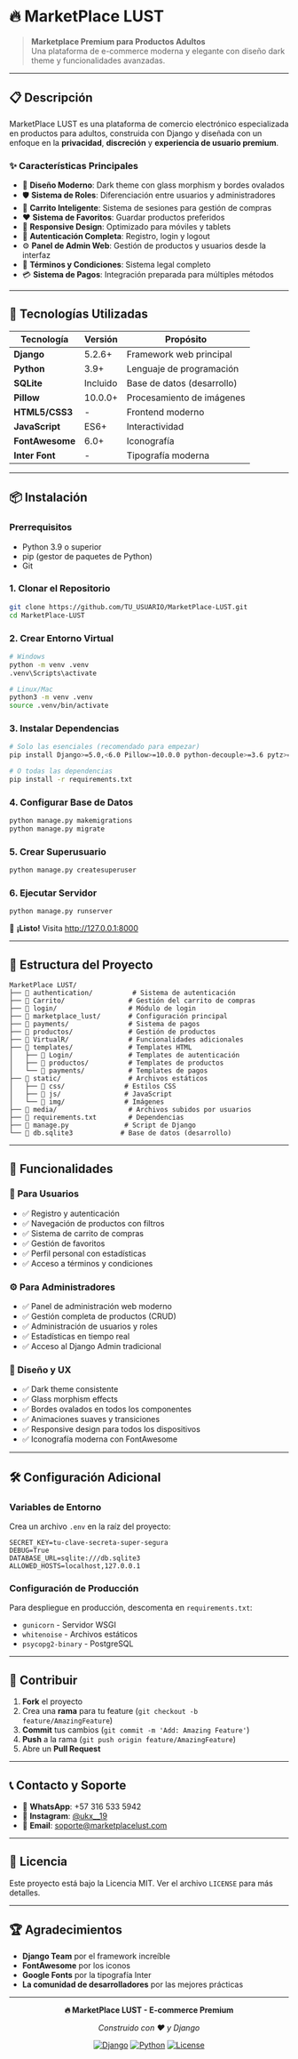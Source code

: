 # 🔥 MarketPlace LUST

> **Marketplace Premium para Productos Adultos**  
> Una plataforma de e-commerce moderna y elegante con diseño dark theme y funcionalidades avanzadas.

---

## 📋 **Descripción**

MarketPlace LUST es una plataforma de comercio electrónico especializada en productos para adultos, construida con Django y diseñada con un enfoque en la **privacidad**, **discreción** y **experiencia de usuario premium**.

### ✨ **Características Principales**

- 🎨 **Diseño Moderno**: Dark theme con glass morphism y bordes ovalados
- 🛡️ **Sistema de Roles**: Diferenciación entre usuarios y administradores
- 🛒 **Carrito Inteligente**: Sistema de sesiones para gestión de compras
- ❤️ **Sistema de Favoritos**: Guardar productos preferidos
- 📱 **Responsive Design**: Optimizado para móviles y tablets
- 🔐 **Autenticación Completa**: Registro, login y logout
- ⚙️ **Panel de Admin Web**: Gestión de productos y usuarios desde la interfaz
- 📄 **Términos y Condiciones**: Sistema legal completo
- 💳 **Sistema de Pagos**: Integración preparada para múltiples métodos

---

## 🚀 **Tecnologías Utilizadas**

| Tecnología | Versión | Propósito |
|------------|---------|-----------|
| **Django** | 5.2.6+ | Framework web principal |
| **Python** | 3.9+ | Lenguaje de programación |
| **SQLite** | Incluido | Base de datos (desarrollo) |
| **Pillow** | 10.0.0+ | Procesamiento de imágenes |
| **HTML5/CSS3** | - | Frontend moderno |
| **JavaScript** | ES6+ | Interactividad |
| **FontAwesome** | 6.0+ | Iconografía |
| **Inter Font** | - | Tipografía moderna |

---

## 📦 **Instalación**

### **Prerrequisitos**
- Python 3.9 o superior
- pip (gestor de paquetes de Python)
- Git

### **1. Clonar el Repositorio**
```bash
git clone https://github.com/TU_USUARIO/MarketPlace-LUST.git
cd MarketPlace-LUST
```

### **2. Crear Entorno Virtual**
```bash
# Windows
python -m venv .venv
.venv\Scripts\activate

# Linux/Mac
python3 -m venv .venv
source .venv/bin/activate
```

### **3. Instalar Dependencias**
```bash
# Solo las esenciales (recomendado para empezar)
pip install Django>=5.0,<6.0 Pillow>=10.0.0 python-decouple>=3.6 pytz>=2023.3

# O todas las dependencias
pip install -r requirements.txt
```

### **4. Configurar Base de Datos**
```bash
python manage.py makemigrations
python manage.py migrate
```

### **5. Crear Superusuario**
```bash
python manage.py createsuperuser
```

### **6. Ejecutar Servidor**
```bash
python manage.py runserver
```

🎉 **¡Listo!** Visita http://127.0.0.1:8000

---

## 📁 **Estructura del Proyecto**

```
MarketPlace LUST/
├── 📁 authentication/          # Sistema de autenticación
├── 📁 Carrito/                # Gestión del carrito de compras
├── 📁 login/                  # Módulo de login
├── 📁 marketplace_lust/       # Configuración principal
├── 📁 payments/               # Sistema de pagos
├── 📁 productos/              # Gestión de productos
├── 📁 VirtualR/               # Funcionalidades adicionales
├── 📁 templates/              # Templates HTML
│   ├── 📁 Login/              # Templates de autenticación
│   ├── 📁 productos/          # Templates de productos
│   └── 📁 payments/           # Templates de pagos
├── 📁 static/                 # Archivos estáticos
│   ├── 📁 css/               # Estilos CSS
│   ├── 📁 js/                # JavaScript
│   └── 📁 img/               # Imágenes
├── 📁 media/                  # Archivos subidos por usuarios
├── 📄 requirements.txt        # Dependencias
├── 📄 manage.py              # Script de Django
└── 📄 db.sqlite3            # Base de datos (desarrollo)
```

---

## 🎯 **Funcionalidades**

### **👤 Para Usuarios**
- ✅ Registro y autenticación
- ✅ Navegación de productos con filtros
- ✅ Sistema de carrito de compras
- ✅ Gestión de favoritos
- ✅ Perfil personal con estadísticas
- ✅ Acceso a términos y condiciones

### **⚙️ Para Administradores**
- ✅ Panel de administración web moderno
- ✅ Gestión completa de productos (CRUD)
- ✅ Administración de usuarios y roles
- ✅ Estadísticas en tiempo real
- ✅ Acceso al Django Admin tradicional

### **🎨 Diseño y UX**
- ✅ Dark theme consistente
- ✅ Glass morphism effects
- ✅ Bordes ovalados en todos los componentes
- ✅ Animaciones suaves y transiciones
- ✅ Responsive design para todos los dispositivos
- ✅ Iconografía moderna con FontAwesome

---

## 🛠️ **Configuración Adicional**

### **Variables de Entorno**
Crea un archivo `.env` en la raíz del proyecto:

```env
SECRET_KEY=tu-clave-secreta-super-segura
DEBUG=True
DATABASE_URL=sqlite:///db.sqlite3
ALLOWED_HOSTS=localhost,127.0.0.1
```

### **Configuración de Producción**
Para despliegue en producción, descomenta en `requirements.txt`:
- `gunicorn` - Servidor WSGI
- `whitenoise` - Archivos estáticos
- `psycopg2-binary` - PostgreSQL

---

## 🤝 **Contribuir**

1. **Fork** el proyecto
2. Crea una **rama** para tu feature (`git checkout -b feature/AmazingFeature`)
3. **Commit** tus cambios (`git commit -m 'Add: Amazing Feature'`)
4. **Push** a la rama (`git push origin feature/AmazingFeature`)
5. Abre un **Pull Request**

---

## 📞 **Contacto y Soporte**

- 📱 **WhatsApp**: +57 316 533 5942
- 📸 **Instagram**: [@ukx__19](https://instagram.com/ukx__19)
- 📧 **Email**: soporte@marketplacelust.com

---

## 📄 **Licencia**

Este proyecto está bajo la Licencia MIT. Ver el archivo `LICENSE` para más detalles.

---

## 🏆 **Agradecimientos**

- **Django Team** por el framework increíble
- **FontAwesome** por los iconos
- **Google Fonts** por la tipografía Inter
- **La comunidad de desarrolladores** por las mejores prácticas

---

<div align="center">

**🔥 MarketPlace LUST - E-commerce Premium**

*Construido con ❤️ y Django*

[![Django](https://img.shields.io/badge/Django-5.2+-green.svg)](https://djangoproject.com/)
[![Python](https://img.shields.io/badge/Python-3.9+-blue.svg)](https://python.org/)
[![License](https://img.shields.io/badge/License-MIT-yellow.svg)](LICENSE)

</div>
